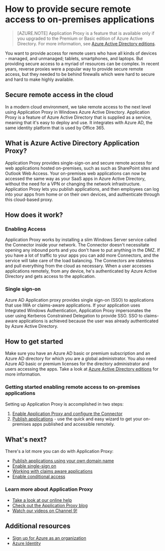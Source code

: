 <properties
	pageTitle="How to provide secure remote access to on-premises apps"
	description="Covers how to use Azure AD Application Proxy to provide secure remote access to your on-premises apps."
	services="active-directory"
	documentationCenter=""
	authors="kgremban"
	manager="stevenpo"
	editor=""/>

<tags
	ms.service="active-directory"
	ms.date="01/06/2016"
	wacn.date=""/>

# How to provide secure remote access to on-premises applications

> [AZURE.NOTE] Application Proxy is a feature that is available only if you upgraded to the Premium or Basic edition of Azure Active Directory. For more information, see [Azure Active Directory editions](/documentation/articles/active-directory-editions).

You want to provide access for remote users who have all kinds of devices - managed, and unmanaged; tablets, smartphones, and laptops. But providing secure access to a myriad of resources can be complex. In recent years, reverse proxies were a popular way to provide secure remote access, but they needed to be behind firewalls which were hard to secure and hard to make highly available.

## Secure remote access in the cloud
In a modern cloud environment, we take remote access to the next level using Application Proxy in Windows Azure Active Directory. Application Proxy is a feature of Azure Active Directory that is supplied as a service, meaning that it's easy to deploy and use. It integrates with Azure AD, the same identity platform that is used by Office 365.

## What is Azure Active Directory Application Proxy?
Application Proxy provides single-sign-on and secure remote access for web applications hosted on-premises, such as such as SharePoint sites and Outlook Web Access. Your on-premises web applications can now be accessed the same way as your SaaS apps in Azure Active Directory, without the need for a VPN or changing the network infrastructure. Application Proxy lets you publish applications, and then employees can log into your apps from home or on their own devices, and authenticate through this cloud-based proxy.

## How does it work?
### Enabling Access
Application Proxy works by installing a slim Windows Server service called the Connector inside your network. The Connector doesn't necessitate opening any inbound ports and you don't have to put anything in the DMZ. If you have a lot of traffic to your apps you can add more Connectors, and the service will take care of the load balancing. The Connectors are stateless and pull everything from the cloud as necessary.
When a user accesses applications remotely, from any device, he's authenticated by Azure Active Directory and gets access to the application.

### Single sign-on
Azure AD Application proxy provides single sign-on (SSO) to applications that use IWA or claims-aware applications. If your application uses Integrated Windows Authentication, Application Proxy impersonates the user using Kerberos Constrained Delegation to provide SSO. SSO to claims-aware applications is achieved because the user was already authenticated by Azure Active Directory.

## How to get started
Make sure you have an Azure AD basic or premium subscription and an Azure AD directory for which you are a global administrator. You also need Azure AD basic or premium licenses for the directory administrator and users accessing the apps. Take a look at  [Azure Active Directory editions](/documentation/articles/active-directory-editions) for more information.

### Getting started enabling remote access to on-premises applications
Setting up Application Proxy is accomplished in two steps:

1. [Enable Application Proxy and configure the Connector](/documentation/articles/active-directory-application-proxy-enable)  
2. [Publish applications](/documentation/articles/active-directory-application-proxy-publish) - use the quick and easy wizard to get your on-premises apps published and accessible remotely.

## What's next?
There's a lot more you can do with Application Proxy:

- [Publish applications using your own domain name](https://msdn.microsoft.com/zh-cn/library/azure/mt210927.aspx)
- [Enable single-sign on](https://msdn.microsoft.com/zh-cn/library/azure/dn879065.aspx)
- [Working with claims aware applications](https://msdn.microsoft.com/zh-cn/library/azure/mt210926.aspx)
- [Enable conditional access](https://msdn.microsoft.com/zh-cn/library/azure/dn931796.aspx)


### Learn more about Application Proxy
- [Take a look at our online help](https://msdn.microsoft.com/zh-cn/library/azure/dn768219.aspx) 
- [Check out the Application Proxy blog](http://blogs.technet.com/b/applicationproxyblog/)
- [Watch our videos on Channel 9!](http://channel9.msdn.com/events/Ignite/2015/BRK3864)

## Additional resources
* [Sign up for Azure as an organization](/documentation/articles/sign-up-organization)
* [Azure Identity](/documentation/articles/fundamentals-identity)
